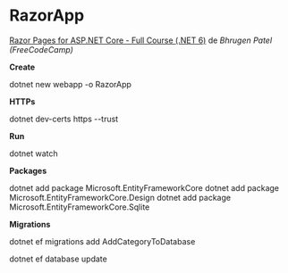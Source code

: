 # RazorApp

[Razor Pages for ASP.NET Core - Full Course (.NET 6)](https://www.youtube.com/watch?v=eru2emiqow0) de *Bhrugen Patel (FreeCodeCamp)*

**Create**

dotnet new webapp -o RazorApp

**HTTPs**

dotnet dev-certs https --trust

**Run**

dotnet watch

**Packages**

dotnet add package Microsoft.EntityFrameworkCore
dotnet add package Microsoft.EntityFrameworkCore.Design
dotnet add package Microsoft.EntityFrameworkCore.Sqlite

**Migrations**

dotnet ef migrations add AddCategoryToDatabase

dotnet ef database update